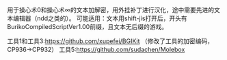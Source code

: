 用于操心术0和操心术∞的文本加解密，用外挂补丁进行汉化，途中需要先进的文本编辑器（ndd之类的）。
可能适用：文本用shift-jis打开后，开头有BurikoCompiledScriptVer1.00前缀，且文本无后缀的游戏。

工具1和工具3:https://github.com/xupefei/BGIKit
（修改了工具的加密编码，CP936->CP932）
工具5:https://github.com/sudachen/Molebox